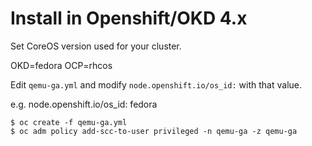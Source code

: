 # Install in Openshift/OKD 4.x

Set CoreOS version used for your cluster.

OKD=fedora
OCP=rhcos

Edit `qemu-ga.yml` and modify `node.openshift.io/os_id:` with that value.

e.g. node.openshift.io/os_id: fedora

```
$ oc create -f qemu-ga.yml
$ oc adm policy add-scc-to-user privileged -n qemu-ga -z qemu-ga
```
